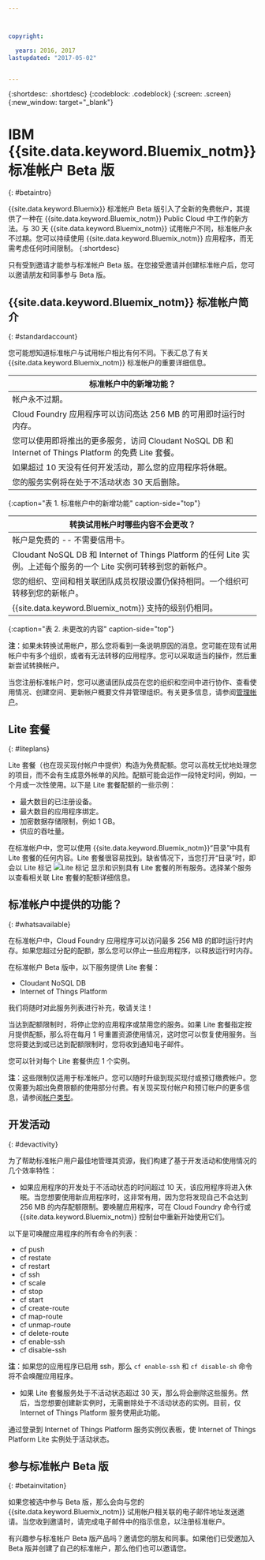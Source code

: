 ```yaml
---



copyright:

  years: 2016, 2017
lastupdated: "2017-05-02"


---
```


{:shortdesc: .shortdesc}
{:codeblock: .codeblock}
{:screen: .screen}
{:new_window: target="_blank"}

# IBM {{site.data.keyword.Bluemix_notm}} 标准帐户 Beta 版 
{: #betaintro}

{{site.data.keyword.Bluemix}} 标准帐户 Beta 版引入了全新的免费帐户，其提供了一种在 {{site.data.keyword.Bluemix_notm}} Public Cloud 中工作的新方法。与 30 天 {{site.data.keyword.Bluemix_notm}} 试用帐户不同，标准帐户永不过期。您可以持续使用 {{site.data.keyword.Bluemix_notm}} 应用程序，而无需考虑任何时间限制。
{:shortdesc}

只有受到邀请才能参与标准帐户 Beta 版。在您接受邀请并创建标准帐户后，您可以邀请朋友和同事参与 Beta 版。  

## {{site.data.keyword.Bluemix_notm}} 标准帐户简介
{: #standardaccount}

您可能想知道标准帐户与试用帐户相比有何不同。下表汇总了有关 {{site.data.keyword.Bluemix_notm}} 标准帐户的重要详细信息。 

|标准帐户中的新增功能？ |    
|-----------------|
| 帐户永不过期。 |
| Cloud Foundry 应用程序可以访问高达 256 MB 的可用即时运行时内存。 |
| 您可以使用即将推出的更多服务，访问 Cloudant NoSQL DB 和 Internet of Things Platform 的免费 Lite 套餐。 |
| 如果超过 10 天没有任何开发活动，那么您的应用程序将休眠。 |
| 您的服务实例将在处于不活动状态 30 天后删除。 |
{:caption="表 1. 标准帐户中的新增功能" caption-side="top"}

|转换试用帐户时哪些内容不会更改？ | 
|-----------------|
|帐户是免费的 -- 不需要信用卡。 |
|Cloudant NoSQL DB 和 Internet of Things Platform 的任何 Lite 实例。上述每个服务的一个 Lite 实例可转移到您的新帐户。 |
|您的组织、空间和相关联团队成员权限设置仍保持相同。一个组织可转移到您的新帐户。 |
|{{site.data.keyword.Bluemix_notm}} 支持的级别仍相同。 |
{:caption="表 2. 未更改的内容" caption-side="top"}

**注**：如果未转换试用帐户，那么您将看到一条说明原因的消息。您可能在现有试用帐户中有多个组织，或者有无法转移的应用程序。您可以采取适当的操作，然后重新尝试转换帐户。

当您注册标准帐户时，您可以邀请团队成员在您的组织和空间中进行协作、查看使用情况、创建空间、更新帐户概要文件并管理组织。有关更多信息，请参阅[管理帐户](/docs/admin/adminpublic.html#account)。

## Lite 套餐
{: #liteplans}
   
Lite 套餐（也在现买现付帐户中提供）构造为免费配额。您可以高枕无忧地处理您的项目，而不会有生成意外帐单的风险。配额可能会运作一段特定时间，例如，一个月或一次性使用。以下是 Lite 套餐配额的一些示例：

<ul>
<li>最大数目的已注册设备。</li>
<li>最大数目的应用程序绑定。</li>
<li>加密数据存储限制，例如 1 GB。</li>
<li>供应的吞吐量。</li>
</ul> 

在标准帐户中，您可以使用 {{site.data.keyword.Bluemix_notm}}“目录”中具有 Lite 套餐的任何内容。Lite 套餐很容易找到。缺省情况下，当您打开“目录”时，即会以 Lite 标记 ![Lite 标记](../icons/Lite.svg) 显示和识别具有 Lite 套餐的所有服务。选择某个服务以查看相关联 Lite 套餐的配额详细信息。

## 标准帐户中提供的功能？
{: #whatsavailable}

在标准帐户中，Cloud Foundry 应用程序可以访问最多 256 MB 的即时运行时内存。如果您超过分配的配额，那么您可以停止一些应用程序，以释放运行时内存。 

在标准帐户 Beta 版中，以下服务提供 Lite 套餐：

<ul>
<li>Cloudant NoSQL DB</li>
<li>Internet of Things Platform</li>
</ul>

我们将随时对此服务列表进行补充，敬请关注！

当达到配额限制时，将停止您的应用程序或禁用您的服务。如果 Lite 套餐指定按月提供配额，那么将在每月 1 号重置资源使用情况，这时您可以恢复使用服务。当您将要达到或已达到配额限制时，您将收到通知电子邮件。 

您可以针对每个 Lite 套餐供应 1 个实例。 

**注**：这些限制仅适用于标准帐户。您可以随时升级到现买现付或预订缴费帐户。您仅需要为超出免费限额的使用部分付费。有关现买现付帐户和预订帐户的更多信息，请参阅[帐户类型](/docs/pricing/index.html#pay-accounts)。

## 开发活动
{: #devactivity}

为了帮助标准帐户用户最佳地管理其资源，我们构建了基于开发活动和使用情况的几个效率特性：

 * 如果应用程序的开发处于不活动状态的时间超过 10 天，该应用程序将进入休眠。当您想要使用新应用程序时，这非常有用，因为您将发现自己不会达到 256 MB 的内存配额限制。要唤醒应用程序，可在 Cloud Foundry 命令行或 {{site.data.keyword.Bluemix_notm}} 控制台中重新开始使用它们。 
 
 以下是可唤醒应用程序的所有命令的列表：
  * cf push
  * cf restate
  * cf restart
  * cf ssh
  * cf scale
  * cf stop
  * cf start
  * cf create-route
  * cf map-route
  * cf unmap-route
  * cf delete-route
  * cf enable-ssh
  * cf disable-ssh

 **注**：如果您的应用程序已启用 ssh，那么 `cf enable-ssh` 和 `cf disable-sh` 命令将不会唤醒应用程序。 

 * 如果 Lite 套餐服务处于不活动状态超过 30 天，那么将会删除这些服务。然后，当您想要创建新实例时，无需删除处于不活动状态的实例。目前，仅 Internet of Things Platform 服务使用此功能。 
 
 通过登录到 Internet of Things Platform 服务实例仪表板，使 Internet of Things Platform Lite 实例处于活动状态。
 
## 参与标准帐户 Beta 版
{: #betainvitation}

如果您被选中参与 Beta 版，那么会向与您的 {{site.data.keyword.Bluemix_notm}} 试用帐户相关联的电子邮件地址发送邀请。当您收到邀请时，请完成电子邮件中的指示信息，以注册标准帐户。 

有兴趣参与标准帐户 Beta 版产品吗？邀请您的朋友和同事。如果他们已受邀加入 Beta 版并创建了自己的标准帐户，那么他们也可以邀请您。 

